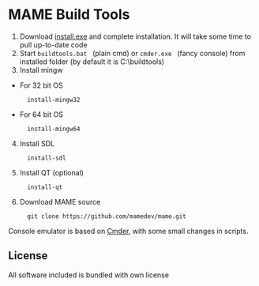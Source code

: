 # MAME Build Tools

1. Download [install.exe](https://github.com/mamedev/buildtools/releases/download/v.1.0.0/install.exe) and complete installation. It will take some time to pull up-to-date code
2. Start  ```buildtools.bat ``` (plain cmd) or  ```cmder.exe ``` (fancy console) from installed folder (by default it is C:\buildtools)
3. Install mingw
  - For 32 bit OS
    ```
      install-mingw32
    ```
  - For 64 bit OS
    ```
      install-mingw64
    ```
4. Install SDL
    ```
      install-sdl
    ```
5. Install QT (optional)
    ```
      install-qt
    ```
6. Download MAME source

    ```
      git clone https://github.com/mamedev/mame.git
    ```

Console emulator is based on [Cmder](https://github.com/mamedev/buildtools/blob/master/Readme-Cmder.md), with some small changes in scripts.


## License

All software included is bundled with own license

